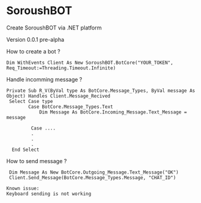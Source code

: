 # SoroushBOT
Create SoroushBOT via .NET platform

Version 0.0.1 pre-alpha


How to create a bot ? 

    Dim WithEvents Client As New SoroushBOT.BotCore("YOUR_TOKEN", Req_Timeout:=Threading.Timeout.Infinite)
    
 Handle incomming message ?
 
    Private Sub R_V(ByVal type As BotCore.Message_Types, ByVal message As Object) Handles Client.Message_Recived
     Select Case type
            Case BotCore.Message_Types.Text
                Dim Message As BotCore.Incoming_Message.Text_Message = message
                
             Case ....
             .
             .
             .
      End Select
      
      
   How to send message ? 
   
     Dim Message As New BotCore.Outgoing_Message.Text_Message("OK")
     Client.Send_Message(BotCore.Message_Types.Message, "CHAT_ID")
     
    Known issue:
    Keyboard sending is not working 
